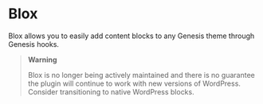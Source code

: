 # Blox

Blox allows you to easily add content blocks to any Genesis theme through Genesis hooks.

> **Warning**
> 
> Blox is no longer being actively maintained and there is no guarantee the plugin will continue to work with new versions of WordPress. Consider transitioning to native WordPress blocks.
